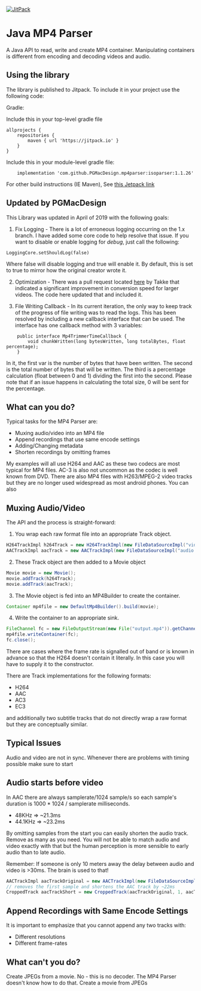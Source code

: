 
 [![JitPack](https://jitpack.io/v/pgmacdesign/mp4parser.svg)](https://jitpack.io/#pgmacdesign/mp4parser)

Java MP4 Parser
====================

A Java API to read, write and create MP4 container. Manipulating containers is different from encoding and decoding videos and audio. 


Using the library
------------------

The library is published to Jitpack. To include it in your project use the following code:

Gradle:

Include this in your top-level gradle file
```
allprojects {
    repositories {
        maven { url 'https://jitpack.io' }
    }
}
```

Include this in your module-level gradle file:
```
    implementation 'com.github.PGMacDesign.mp4parser:isoparser:1.1.26'
```

For other build instructions (IE Maven), See [this Jetpack link](https://jitpack.io/#PGMacDesign/mp4parser/1.1.26)


Updated by PGMacDesign
------------------

This Library was updated in April of 2019 with the following goals:

1) Fix Logging - There is a lot of erroneous logging occurring on the 1.x branch. I have added some core code to help resolve that issue.
If you want to disable or enable logging for *debug*, just call the following:

```
LoggingCore.setShouldLog(false)
```
Where false will disable logging and true will enable it. By default, this is set to true to mirror how the original creator wrote it.

2) Optimization - There was a pull request located [here](https://github.com/sannies/mp4parser/pull/349) by Takke that indicated a significant improvement in conversion speed for larger videos.
The code here updated that and included it.

3) File Writing Callback - In its current iteration, the only way to keep track of the progress of file writing was to read the logs.
This has been resolved by including a new callback interface that can be used. The interface has one callback method with 3 variables:

```
    public interface Mp4TrimmerTimeCallback {
        void chunkWritten(long bytesWritten, long totalBytes, float percentage);
    }
```

In it, the first var is the number of bytes that have been written.
The second is the total number of bytes that will be written.
The third is a percentage calculation (float between 0 and 1) dividing the first into the second.
Please note that if an issue happens in calculating the total size, 0 will be sent for the percentage.

What can you do?
--------------------

Typical tasks for the MP4 Parser are: 

- Muxing audio/video into an MP4 file
- Append recordings that use same encode settings
- Adding/Changing metadata
- Shorten recordings by omitting frames

My examples will all use H264 and AAC as these two codecs are most typical for MP4 files. AC-3 is also not uncommon as the codec is well known from DVD. 
There are also MP4 files with H263/MPEG-2 video tracks but they are no longer used widespread as most android phones. You can also

Muxing Audio/Video
--------------------

The API and the process is straight-forward:

1. You wrap each raw format file into an appropriate Track object. 
  ```java
H264TrackImpl h264Track = new H264TrackImpl(new FileDataSourceImpl("video.h264"));
AACTrackImpl aacTrack = new AACTrackImpl(new FileDataSourceImpl("audio.aac"));
  ```

2. These Track object are then added to a Movie object
  ```java
Movie movie = new Movie();
movie.addTrack(h264Track);
movie.addTrack(aacTrack);
  ```

3. The Movie object is fed into an MP4Builder to create the container. 
  ```java
Container mp4file = new DefaultMp4Builder().build(movie);
  ```

4. Write the container to an appropriate sink.
  ```java
FileChannel fc = new FileOutputStream(new File("output.mp4")).getChannel();
mp4file.writeContainer(fc);
fc.close();
  ```

There are cases where the frame rate is signalled out of band or is known in advance so that the H264 doesn't contain it literally. 
In this case you will have to supply it to the constructor. 

There are Track implementations for the following formats: 

 * H264
 * AAC
 * AC3
 * EC3 

and additionally two subtitle tracks that do not directly wrap a raw format but they are conceptually similar.

Typical Issues
--------------------

Audio and video are not in sync. Whenever there are problems with timing possible make sure to start 

Audio starts before video
--------------------

In AAC there are always samplerate/1024 sample/s so each sample's duration is 1000 * 1024 / samplerate milliseconds. 

 * 48KHz => ~21.3ms
 * 44.1KHz => ~23.2ms

By omitting samples from the start you can easily shorten the audio track. Remove as many as you need. You will not be able 
to match audio and video exactly with that but the human perception is more sensible to early audio than to late audio. 

Remember: If someone is only 10 meters away the delay between audio and video is >30ms. The brain is used to that!

```java
AACTrackImpl aacTrackOriginal = new AACTrackImpl(new FileDataSourceImpl("audio.aac"));
// removes the first sample and shortens the AAC track by ~22ms
CroppedTrack aacTrackShort = new CroppedTrack(aacTrackOriginal, 1, aacTrack.getSamples().size());
```




Append Recordings with Same Encode Settings 
-------------------------------------------

It is important to emphasize that you cannot append any two tracks with: 
 
 * Different resolutions 
 * Different frame-rates

What can't you do?
--------------------

Create JPEGs from a movie. No - this is no decoder. The MP4 Parser doesn't know how to do that. 
Create a movie from JPEGs

